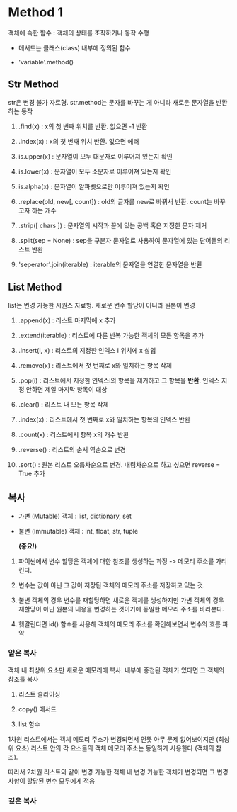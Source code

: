 # Method 1 
객체에 속한 함수 : 객체의 상태를 조작하거나 동작 수행

- 메서드는 클래스(class) 내부에 정의된 함수

- 'variable'.method()

## Str Method
str은 변경 불가 자료형. str.method는 문자를 바꾸는 게 아니라 새로운 문자열을 반환하는 동작

1. .find(x) : x의 첫 번째 위치를 반환. 없으면 -1 반환

2. .index(x) : x의 첫 번째 위치 반환. 없으면 에러

3. is.upper(x) : 문자열이 모두 대문자로 이루어져 있는지 확인

4. is.lower(x) : 문자열이 모두 소문자로 이루어져 있는지 확인

5. is.alpha(x) : 문자열이 알파벳으로만 이루어져 있는지 확인

6. .replace(old, new[, count]) : old의 글자를 new로 바꿔서 반환. count는 바꾸고자 하는 개수

7. .strip([ chars ]) : 문자열의 시작과 끝에 있는 공백 혹은 지정한 문자 제거

8. .split(sep = None) : sep을 구분자 문자열로 사용하여 문자열에 있는 단어들의 리스트 반환

9. 'seperator'.join(iterable) : iterable의 문자열을 연결한 문자열을 반환

## List Method
list는 변경 가능한 시퀀스 자료형. 새로운 변수 할당이 아니라 원본이 변경

1. .append(x) : 리스트 마지막에 x 추가

2. .extend(iterable) : 리스트에 다른 반복 가능한 객체의 모든 항목을 추가

3. .insert(i, x) : 리스트의 지정한 인덱스 i 위치에 x 삽입

4. .remove(x) : 리스트에서 첫 번째로 x와 일치하는 항목 삭제

5. .pop(i) : 리스트에서 지정한 인덱스i의 항목을 제거하고 그 항목을 **반환**. 인덱스 지정 안하면 제일 마지막 항목이 대상

6. .clear() : 리스트 내 모든 항목 삭제

7. .index(x) : 리스트에서 첫 번째로 x와 일치하는 항목의 인덱스 반환

8. .count(x) : 리스트에서 항목 x의 개수 반환

9. .reverse() : 리스트의 순서 역순으로 변경

10. .sort() : 원본 리스트 오름차순으로 변경. 내림차순으로 하고 싶으면 reverse = True 추가

## 복사

- 가변 (Mutable) 객체 : list, dictionary, set

- 불변 (Immutable) 객체 : int, float, str, tuple


    **(중요!)** 
1. 파이썬에서 변수 할당은 객체에 대한 참조를 생성하는 과정 -> 메모리 주소를 가리킨다.

2. 변수는 값이 아닌 그 값이 저장된 객체의 메모리 주소를 저장하고 있는 것. 

3. 불변 객체의 경우 변수를 재할당하면 새로운 객체를 생성하지만 가변 객체의 경우 재할당이 아닌 원본의 내용을 변경하는 것이기에 동일한 메모리 주소를 바라본다.

4. 헷갈린다면 id() 함수를 사용해 객체의 메모리 주소를 확인해보면서 변수의 흐름 파악

### 얕은 복사
객체 내 최상위 요소만 새로운 메모리에 복사. 내부에 중첩된 객체가 있다면 그 객체의 참조를 복사

1. 리스트 슬라이싱

2. copy() 메서드

3. list 함수

1차원 리스트에서는 객체 메모리 주소가 변경되면서 언뜻 아무 문제 없어보이지만 (최상위 요소) 리스트 안의 각 요소들의 객체 메모리 주소는 동일하게 사용한다 (객체의 참조). 

따라서 2차원 리스트와 같이 변경 가능한 객체 내 변경 가능한 객체가 변경되면 그 변경 사항이 할당된 변수 모두에게 적용

### 깊은 복사